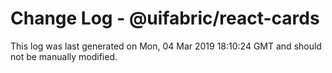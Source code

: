 # Change Log - @uifabric/react-cards

This log was last generated on Mon, 04 Mar 2019 18:10:24 GMT and should not be manually modified.